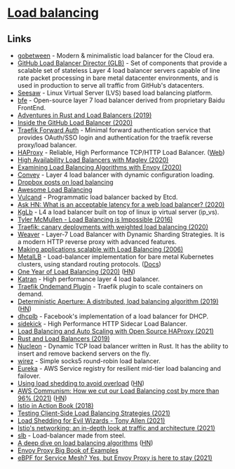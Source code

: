 # [Load balancing](<https://en.wikipedia.org/wiki/Load_balancing_(computing)>)

## Links

- [gobetween](https://github.com/yyyar/gobetween) - Modern & minimalistic load balancer for the Сloud era.
- [GitHub Load Balancer Director (GLB)](https://github.com/github/glb-director) - Set of components that provide a scalable set of stateless Layer 4 load balancer servers capable of line rate packet processing in bare metal datacenter environments, and is used in production to serve all traffic from GitHub's datacenters.
- [Seesaw](https://github.com/google/seesaw) - Linux Virtual Server (LVS) based load balancing platform.
- [bfe](https://github.com/baidu/bfe) - Open-source layer 7 load balancer derived from proprietary Baidu FrontEnd.
- [Adventures in Rust and Load Balancers (2019)](https://medium.com/@bparli/adventures-in-rust-and-load-balancers-73a0bc61a192)
- [Inside the GitHub Load Balancer (2020)](https://www.haproxy.com/user-spotlight-series/inside-the-github-load-balancer/)
- [Traefik Forward Auth](https://github.com/thomseddon/traefik-forward-auth) - Minimal forward authentication service that provides OAuth/SSO login and authentication for the traefik reverse proxy/load balancer.
- [HAProxy](https://github.com/haproxy/haproxy) - Reliable, High Performance TCP/HTTP Load Balancer. ([Web](http://www.haproxy.org/))
- [High Availability Load Balancers with Maglev (2020)](https://blog.cloudflare.com/high-availability-load-balancers-with-maglev/)
- [Examining Load Balancing Algorithms with Envoy (2020)](https://blog.envoyproxy.io/examining-load-balancing-algorithms-with-envoy-1be643ea121c)
- [Convey](https://github.com/bparli/convey) - Layer 4 load balancer with dynamic configuration loading.
- [Dropbox posts on load balancing](https://twitter.com/copyconstruct/status/1293796261414371330)
- [Awesome Load Balancing](https://github.com/cristaloleg/awesome-load-balancing)
- [Vulcand](https://github.com/vulcand/vulcand) - Programmatic load balancer backed by Etcd.
- [Ask HN: What is an acceptable latency for a web load balancer? (2020)](https://news.ycombinator.com/item?id=24661903)
- [KgLb](https://github.com/dropbox/kglb) - L4 a load balancer built on top of linux ip virtual server (ip_vs).
- [Tyler McMullen - Load Balancing is Impossible (2016)](https://www.youtube.com/watch?v=kpvbOzHUakA)
- [Traefik: canary deployments with weighted load balancing (2020)](https://iximiuz.com/en/posts/traefik-canary-deployments-with-weighted-load-balancing/)
- [Weaver](https://github.com/gojek/weaver) - Layer-7 Load Balancer with Dynamic Sharding Strategies. It is a modern HTTP reverse proxy with advanced features.
- [Making applications scalable with Load Balancing (2006)](https://wtarreau.blogspot.com/2006/11/making-applications-scalable-with-load.html)
- [MetalLB](https://github.com/metallb/metallb) - Load-balancer implementation for bare metal Kubernetes clusters, using standard routing protocols. ([Docs](https://www.metallb.org/))
- [One Year of Load Balancing (2020)](https://www.algolia.com/blog/one-year-load-balancing/) ([HN](https://news.ycombinator.com/item?id=25289751))
- [Katran](https://github.com/facebookincubator/katran) - High performance layer 4 load balancer.
- [Traefik Ondemand Plugin](https://github.com/acouvreur/traefik-ondemand-plugin) - Traefik plugin to scale containers on demand.
- [Deterministic Aperture: A distributed, load balancing algorithm (2019)](https://blog.twitter.com/engineering/en_us/topics/infrastructure/2019/daperture-load-balancer.html) ([HN](https://news.ycombinator.com/item?id=25596645))
- [dhcplb](https://github.com/facebookincubator/dhcplb) - Facebook's implementation of a load balancer for DHCP.
- [sidekick](https://github.com/minio/sidekick) - High Performance HTTP Sidecar Load Balancer.
- [Load Balancing and Auto Scaling with Open Source HAProxy (2021)](https://blog.stefan-koch.name/2021/05/02/load-balancing-auto-scaling-open-source-haproxy)
- [Rust and Load Balancers (2019)](https://bparli.medium.com/adventures-in-rust-and-load-balancers-73a0bc61a192)
- [Nucleon](https://github.com/NicolasLM/nucleon) - Dynamic TCP load balancer written in Rust. It has the ability to insert and remove backend servers on the fly.
- [wirez](https://github.com/v-byte-cpu/wirez) - Simple socks5 round-robin load balancer.
- [Eureka](https://github.com/Netflix/eureka) - AWS Service registry for resilient mid-tier load balancing and failover.
- [Using load shedding to avoid overload](https://aws.amazon.com/builders-library/using-load-shedding-to-avoid-overload/) ([HN](https://news.ycombinator.com/item?id=28818622))
- [AWS Communism: How we cut our Load Balancing cost by more than 96% (2021)](https://www.setops.co/blog/aws-communism-part-1-how-we-cut-our-load-balancing-cost) ([HN](https://news.ycombinator.com/item?id=28917947))
- [Istio in Action Book (2018)](https://www.manning.com/books/istio-in-action)
- [Testing Client-Side Load Balancing Strategies (2021)](https://faun.pub/testing-client-side-load-balancing-strategies-9d99246d99dc)
- [Load Shedding for Evil Wizards - Tony Allen (2021)](https://www.youtube.com/watch?v=UInZ9yViUS0)
- [Istio's networking: an in-depth look at traffic and architecture (2021)](https://www.solo.io/blog/istios-networking-in-depth/)
- [slb](https://github.com/steel-load-balancer/slb) - Load-balancer made from steel.
- [A deep dive on load balancing algorithms](https://lafikl.notion.site/A-deep-dive-on-load-balancing-algorithms-4e6211ec7f7846238c38f3819212457c) ([HN](https://news.ycombinator.com/item?id=29252656))
- [Envoy Proxy Big Book of Examples](https://github.com/repenno/envoybigbook)
- [eBPF for Service Mesh? Yes, but Envoy Proxy is here to stay (2021)](https://www.solo.io/blog/ebpf-for-service-mesh/)
